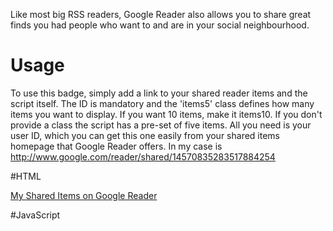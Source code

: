 Like most big RSS readers, Google Reader also allows you to share great finds you had people who want to and are
in your social neighbourhood. 


Usage
=====

To use this badge, simply add a link to your shared reader items and the script itself. The ID is mandatory and the
'items5' class defines how many items you want to display. If you want 10 items, make it items10. If you don't provide
 a class the script has a pre-set of five items. All you need is your user ID, which you can get this one easily from 
your shared items homepage that Google Reader offers. In my case is http://www.google.com/reader/shared/14570835283517884254

   #HTML
   <div id="google_reader_badge" class="items5">
     <p><a href="http://www.google.com/reader/shared/14570835283517884254">My Shared Items on Google Reader</a></p>
   </div>


   #JavaScript
   <script type="text/javascrip" src="GReaderBadge.js"></script>
